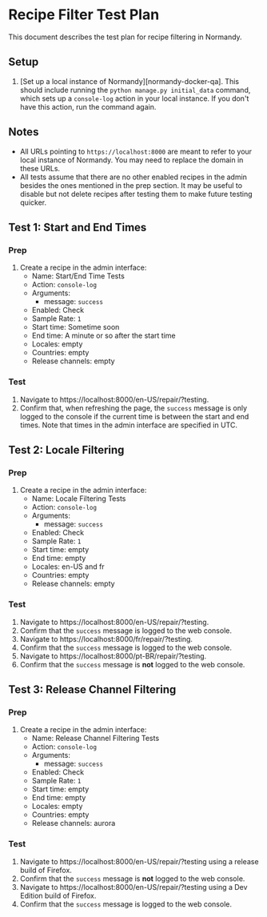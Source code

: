 # Recipe Filter Test Plan

This document describes the test plan for recipe filtering in Normandy.

## Setup

1. [Set up a local instance of Normandy][normandy-docker-qa]. This should
   include running the `python manage.py initial_data` command, which sets up a
   `console-log` action in your local instance. If you don't have this action,
   run the command again.

## Notes

- All URLs pointing to `https://localhost:8000` are meant to refer to your local
  instance of Normandy. You may need to replace the domain in these URLs.
- All tests assume that there are no other enabled recipes in the admin besides
  the ones mentioned in the prep section. It may be useful to disable but not
  delete recipes after testing them to make future testing quicker.

## Test 1: Start and End Times

### Prep

1. Create a recipe in the admin interface:
   - Name: Start/End Time Tests
   - Action: `console-log`
   - Arguments:
     - message: `success`
   - Enabled: Check
   - Sample Rate: `1`
   - Start time: Sometime soon
   - End time: A minute or so after the start time
   - Locales: empty
   - Countries: empty
   - Release channels: empty

### Test

1. Navigate to https://localhost:8000/en-US/repair/?testing.
2. Confirm that, when refreshing the page, the `success` message is only logged
   to the console if the current time is between the start and end times. Note
   that times in the admin interface are specified in UTC.


## Test 2: Locale Filtering

### Prep

1. Create a recipe in the admin interface:
   - Name: Locale Filtering Tests
   - Action: `console-log`
   - Arguments:
     - message: `success`
   - Enabled: Check
   - Sample Rate: `1`
   - Start time: empty
   - End time: empty
   - Locales: en-US and fr
   - Countries: empty
   - Release channels: empty

### Test

1. Navigate to https://localhost:8000/en-US/repair/?testing.
2. Confirm that the `success` message is logged to the web console.
3. Navigate to https://localhost:8000/fr/repair/?testing.
4. Confirm that the `success` message is logged to the web console.
5. Navigate to https://localhost:8000/pt-BR/repair/?testing.
6. Confirm that the `success` message is __not__ logged to the web console.


## Test 3: Release Channel Filtering

### Prep

1. Create a recipe in the admin interface:
   - Name: Release Channel Filtering Tests
   - Action: `console-log`
   - Arguments:
     - message: `success`
   - Enabled: Check
   - Sample Rate: `1`
   - Start time: empty
   - End time: empty
   - Locales: empty
   - Countries: empty
   - Release channels: aurora

### Test

1. Navigate to https://localhost:8000/en-US/repair/?testing using a release
   build of Firefox.
2. Confirm that the `success` message is __not__ logged to the web console.
3. Navigate to https://localhost:8000/en-US/repair/?testing using a Dev Edition
   build of Firefox.
4. Confirm that the `success` message is logged to the web console.

